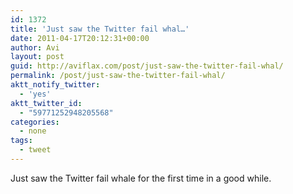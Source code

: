 ```yaml
---
id: 1372
title: 'Just saw the Twitter fail whal…'
date: 2011-04-17T20:12:31+00:00
author: Avi
layout: post
guid: http://aviflax.com/post/just-saw-the-twitter-fail-whal/
permalink: /post/just-saw-the-twitter-fail-whal/
aktt_notify_twitter:
  - 'yes'
aktt_twitter_id:
  - "59771252948205568"
categories:
  - none
tags:
  - tweet
---
```

Just saw the Twitter fail whale for the first time in a good while.